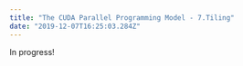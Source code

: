 ```yaml
---
title: "The CUDA Parallel Programming Model - 7.Tiling"
date: "2019-12-07T16:25:03.284Z"
---
```


In progress!
